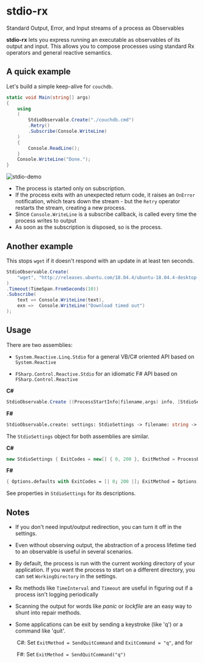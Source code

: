 # stdio-rx
Standard Output, Error, and Input streams of a process as Observables

**stdio-rx** lets you express running an executable as observables of its output and input. This allows you to compose processes using standard Rx operators and general reactive semantics.


## A quick example

Let's build a simple keep-alive for `couchdb`.

```csharp
static void Main(string[] args)
{
    using 
    (
        StdioObservable.Create("./couchdb.cmd")
        .Retry()
        .Subscribe(Console.WriteLine)
    )
    {
        Console.ReadLine();
    }
    Console.WriteLine("Done.");    
}
```

![stdio-demo](https://user-images.githubusercontent.com/2375486/76637326-89270600-6570-11ea-90fa-b1d2fd60798e.gif)

- The process is started only on subscription.
- If the process exits with an unexpected return code, it raises an `OnError` notification, which tears down the stream - but the `Retry` operator restarts the stream, creating a new process.
- Since `Console.WriteLine` is a subscribe callback,  is called every time the process writes to output 
- As soon as the subscription is disposed, so is the process.

## Another example

This stops `wget` if it doesn't respond with an update in at least ten seconds.

```csharp
StdioObservable.Create(
	"wget", "http://releases.ubuntu.com/18.04.4/ubuntu-18.04.4-desktop-amd64.iso -q --show-progress"
)
.Timeout(TimeSpan.FromSeconds(10))
.Subscribe(
	text => Console.WriteLine(text), 
	exn =>  Console.WriteLine("Download timed out")
);
```

## Usage

There are two assemblies:

- `System.Reactive.Linq.Stdio` for a general VB/C# oriented API based on `System.Reactive`

- `FSharp.Control.Reactive.Stdio` for an idiomatic F# API based on `FSharp.Control.Reactive`

**C#**

```csharp
StdioObservable.Create ((ProcessStartInfo|filename,args) info, [StdioSettings setting]) 
```

**F#**

```fsharp
StdioObservable.create: settings: StdioSettings -> filename: string -> args: string -> IObservable<string>
```

The `StdioSettings` object for both assemblies are similar.

**C#**

```csharp
new StdioSettings { ExitCodes = new[] { 0, 200 }, ExitMethod = ProcessExitMethod.Close };
```

**F#**

```fsharp
{ Options.defaults with ExitCodes = [| 0; 200 |]; ExitMethod = Options.Kill }
```

See properties in `StdioSettings` for its descriptions.

## Notes

- If you don't need input/output redirection, you can turn it off in the settings.

- Even without observing output, the abstraction of a process lifetime tied to an observable is useful in several scenarios.

- By default, the process is run with the current working directory of your application. If you want the process to start on a different directory, you can set `WorkingDirectory` in the settings.

- Rx methods like `TimeInterval` and `Timeout` are useful in figuring out if a process isn't logging periodically

- Scanning the output for words like *panic* or *lockfile* are an easy way to shunt into repair methods.

- Some applications can be exit by sending a keystroke (like 'q') or a command like 'quit'. 

  ​	C#: Set `ExitMethod = SendQuitCommand` and `ExitCommand = "q"`, and for 
  
  ​	F#: Set `ExitMethod = SendQuitCommand("q")`
